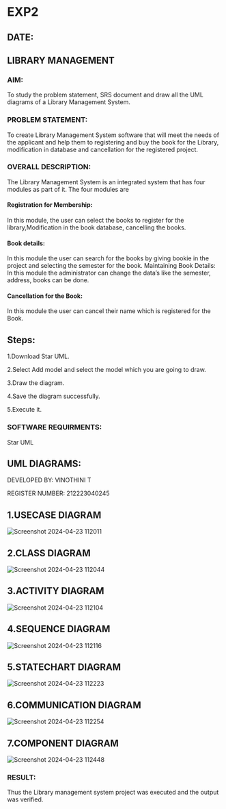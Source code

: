 # EXP2
## DATE:
## LIBRARY MANAGEMENT
### AIM:
To study the problem statement, SRS document and draw all the UML diagrams of a Library Management System.
### PROBLEM STATEMENT:
To create Library Management System software that will meet the needs of the applicant
and help them to registering and buy the book for the Library, modification in database and
cancellation for the registered project.
### OVERALL DESCRIPTION:
The Library Management System is an integrated system that has four modules as part of
it. The four modules are
#### Registration for Membership:
In this module, the user can select the books to register for the library,Modification in the book
database, cancelling the books.
#### Book details:
In this module the user can search for the books by giving bookie in the project and selecting
the semester for the book.
Maintaining Book Details:
In this module the administrator can change the data’s like the semester, address, books can be
done.
#### Cancellation for the Book:
In this module the user can cancel their name which is registered for the Book.
## Steps:
1.Download Star UML.

2.Select Add model and select the model which you are going to draw.

3.Draw the diagram.

4.Save the diagram successfully.

5.Execute it.
### SOFTWARE REQUIRMENTS:
Star UML
## UML DIAGRAMS:
DEVELOPED BY: VINOTHINI T 

REGISTER NUMBER: 212223040245
## 1.USECASE DIAGRAM
![Screenshot 2024-04-23 112011](https://github.com/Vinothini1711/LAB-1-ATM/assets/144300204/b5c69fd4-46d0-409e-95a9-702c553ec9b0)
## 2.CLASS DIAGRAM
![Screenshot 2024-04-23 112044](https://github.com/Vinothini1711/LAB-1-ATM/assets/144300204/3421faf6-267a-4043-ac3e-18fb977e5770)
## 3.ACTIVITY DIAGRAM
![Screenshot 2024-04-23 112104](https://github.com/Vinothini1711/LAB-1-ATM/assets/144300204/211c5c5a-7aa6-4165-9695-aa232a90bcfe)
## 4.SEQUENCE DIAGRAM
![Screenshot 2024-04-23 112116](https://github.com/Vinothini1711/LAB-1-ATM/assets/144300204/b8f90eab-c9e4-473e-879c-1bdd3c7d6fd2)
## 5.STATECHART DIAGRAM
![Screenshot 2024-04-23 112223](https://github.com/Vinothini1711/LAB-1-ATM/assets/144300204/b9a3d8a3-17af-45e3-adc1-d903cb8bb0f6)
## 6.COMMUNICATION DIAGRAM
![Screenshot 2024-04-23 112254](https://github.com/Vinothini1711/LAB-1-ATM/assets/144300204/78c0347b-1e00-416e-80bc-27415049eb5e)
## 7.COMPONENT DIAGRAM
![Screenshot 2024-04-23 112448](https://github.com/Vinothini1711/LAB-1-ATM/assets/144300204/6afdcad6-0bb6-4894-acff-e7d5226f8e03)


### RESULT:
Thus the Library management system project was executed and the output was verified.
